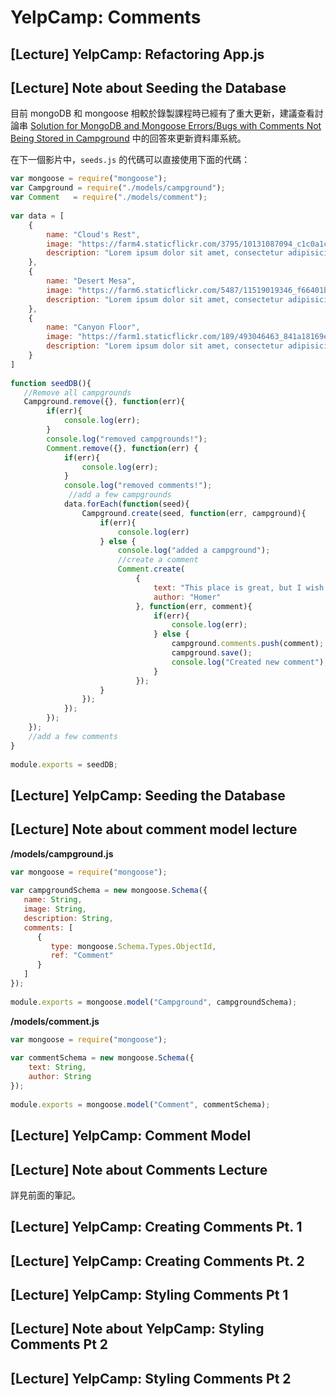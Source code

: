 # YelpCamp: Comments

## [Lecture] YelpCamp: Refactoring App.js

## [Lecture] Note about Seeding the Database

目前 mongoDB 和 mongoose 相較於錄製課程時已經有了重大更新，建議查看討論串 [
Solution for MongoDB and Mongoose Errors/Bugs with Comments Not Being Stored in Campground](https://www.udemy.com/the-web-developer-bootcamp/learn/v4/questions/3454522) 中的回答來更新資料庫系統。

在下一個影片中，`seeds.js` 的代碼可以直接使用下面的代碼：

```javascript
var mongoose = require("mongoose");
var Campground = require("./models/campground");
var Comment   = require("./models/comment");
 
var data = [
    {
        name: "Cloud's Rest", 
        image: "https://farm4.staticflickr.com/3795/10131087094_c1c0a1c859.jpg",
        description: "Lorem ipsum dolor sit amet, consectetur adipisicing elit, sed do eiusmod tempor incididunt ut labore et dolore magna aliqua. Ut enim ad minim veniam, quis nostrud exercitation ullamco laboris nisi ut aliquip ex ea commodo consequat. Duis aute irure dolor in reprehenderit in voluptate velit esse cillum dolore eu fugiat nulla pariatur. Excepteur sint occaecat cupidatat non proident, sunt in culpa qui officia deserunt mollit anim id est laborum"
    },
    {
        name: "Desert Mesa", 
        image: "https://farm6.staticflickr.com/5487/11519019346_f66401b6c1.jpg",
        description: "Lorem ipsum dolor sit amet, consectetur adipisicing elit, sed do eiusmod tempor incididunt ut labore et dolore magna aliqua. Ut enim ad minim veniam, quis nostrud exercitation ullamco laboris nisi ut aliquip ex ea commodo consequat. Duis aute irure dolor in reprehenderit in voluptate velit esse cillum dolore eu fugiat nulla pariatur. Excepteur sint occaecat cupidatat non proident, sunt in culpa qui officia deserunt mollit anim id est laborum"
    },
    {
        name: "Canyon Floor", 
        image: "https://farm1.staticflickr.com/189/493046463_841a18169e.jpg",
        description: "Lorem ipsum dolor sit amet, consectetur adipisicing elit, sed do eiusmod tempor incididunt ut labore et dolore magna aliqua. Ut enim ad minim veniam, quis nostrud exercitation ullamco laboris nisi ut aliquip ex ea commodo consequat. Duis aute irure dolor in reprehenderit in voluptate velit esse cillum dolore eu fugiat nulla pariatur. Excepteur sint occaecat cupidatat non proident, sunt in culpa qui officia deserunt mollit anim id est laborum"
    }
]
 
function seedDB(){
   //Remove all campgrounds
   Campground.remove({}, function(err){
        if(err){
            console.log(err);
        }
        console.log("removed campgrounds!");
        Comment.remove({}, function(err) {
            if(err){
                console.log(err);
            }
            console.log("removed comments!");
             //add a few campgrounds
            data.forEach(function(seed){
                Campground.create(seed, function(err, campground){
                    if(err){
                        console.log(err)
                    } else {
                        console.log("added a campground");
                        //create a comment
                        Comment.create(
                            {
                                text: "This place is great, but I wish there was internet",
                                author: "Homer"
                            }, function(err, comment){
                                if(err){
                                    console.log(err);
                                } else {
                                    campground.comments.push(comment);
                                    campground.save();
                                    console.log("Created new comment");
                                }
                            });
                    }
                });
            });
        });
    }); 
    //add a few comments
}
 
module.exports = seedDB;
```

## [Lecture] YelpCamp: Seeding the Database

## [Lecture] Note about comment model lecture

**/models/campground.js**

```javascript
var mongoose = require("mongoose");
 
var campgroundSchema = new mongoose.Schema({
   name: String,
   image: String,
   description: String,
   comments: [
      {
         type: mongoose.Schema.Types.ObjectId,
         ref: "Comment"
      }
   ]
});
 
module.exports = mongoose.model("Campground", campgroundSchema);
```

**/models/comment.js**

```javascript
var mongoose = require("mongoose");
 
var commentSchema = new mongoose.Schema({
    text: String,
    author: String
});
 
module.exports = mongoose.model("Comment", commentSchema);
```

## [Lecture] YelpCamp: Comment Model

## [Lecture] Note about Comments Lecture

詳見前面的筆記。

## [Lecture] YelpCamp: Creating Comments Pt. 1

## [Lecture] YelpCamp: Creating Comments Pt. 2

## [Lecture] YelpCamp: Styling Comments Pt 1

## [Lecture] Note about YelpCamp: Styling Comments Pt 2

## [Lecture] YelpCamp: Styling Comments Pt 2

